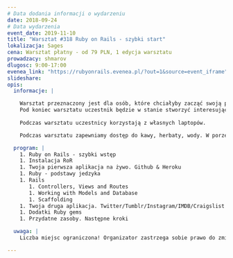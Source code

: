 ```yaml
---
# Data dodania informacji o wydarzeniu
date: 2018-09-24
# Data wydarzenia
event_date: 2019-11-10
title: "Warsztat #318 Ruby on Rails - szybki start"
lokalizacja: Sages
cena: Warsztat płatny - od 79 PLN, 1 edycja warsztatu
prowadzacy: shmarov
dlugosc: 9:00-17:00
evenea_link: "https://rubyonrails.evenea.pl/?out=1&source=event_iframe"
slideshare:
opis:
  informacje: |

    Warsztat przeznaczony jest dla osób, które chciałyby zacząć swoją przygodę z Ruby on Rails. RoR jest używany przez firmy takie jak Basecamp, Twitter, Shopify, Github, Groupon czy Airbnb. Zaczniemy naukę od samych podstaw. Nie są wymagane wcześniejsze doświadczenia z RoR.
    Pod koniec warsztatu uczestnik będzie w stanie stworzyć interesującą aplikację webową. 
    
    Podczas warsztatu uczestnicy korzystają z własnych laptopów.

    Podczas warsztatu zapewniamy dostęp do kawy, herbaty, wody. W porze obiadowej zapewniamy pizzę w wersji mięsnej lub wegetariańskiej.

  program: |
    1. Ruby on Rails - szybki wstęp
    1. Instalacja RoR
    1. Twoja pierwsza aplikacja na żywo. Github & Heroku
    1. Ruby - podstawy jedzyka
    1. Rails
       1. Controllers, Views and Routes
       1. Working with Models and Database
       1. Scaffolding
    1. Twoja druga aplikacja. Twitter/Tumblr/Instagram/IMDB/Craigslist
    1. Dodatki Ruby gems
    1. Przydatne zasoby. Następne kroki

  uwaga: |
    Liczba miejsc ograniczona! Organizator zastrzega sobie prawo do zmiany lokalizacji wydarzenia oraz jego odwołania w przypadku niezgłoszenia się minimalnej liczby uczestników.

---
```

